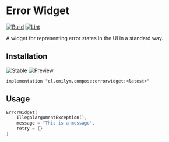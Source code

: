 # Error Widget
[![Build](https://github.com/ComposeComponents/ErrorWidget/actions/workflows/build.yml/badge.svg)](https://github.com/ComposeComponents/ErrorWidget/actions/workflows/build.yml)
[![Lint](https://github.com/ComposeComponents/ErrorWidget/actions/workflows/lint.yml/badge.svg)](https://github.com/ComposeComponents/ErrorWidget/actions/workflows/lint.yml)

A widget for representing error states in the UI in a standard way.

## Installation
![Stable](https://img.shields.io/github/v/release/ComposeComponents/ErrorWidget?label=Stable)
![Preview](https://img.shields.io/github/v/release/ComposeComponents/ErrorWidget?label=Preview&include_prereleases)

```
implementation "cl.emilym.compose:errorwidget:<latest>"
```

## Usage
```kotlin
ErrorWidget(
    IllegalArgumentException(),
    message = "This is a message",
    retry = {}
)
```